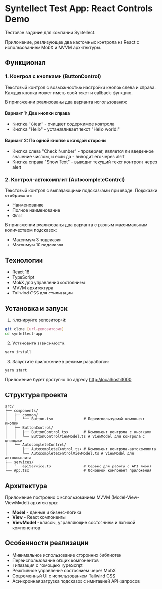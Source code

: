 # Syntellect Test App: React Controls Demo

Тестовое задание для компании Syntellect.

Приложение, реализующее два кастомных контрола на React с использованием MobX и MVVM архитектуры.

## Функционал

### 1. Контрол с кнопками (ButtonControl)

Текстовый контрол с возможностью настройки кнопок слева и справа. Каждая кнопка может иметь свой текст и callback-функцию.

В приложении реализованы два варианта использования:

#### Вариант 1: Две кнопки справа
- Кнопка "Clear" - очищает содержимое контрола
- Кнопка "Hello" - устанавливает текст "Hello world!"

#### Вариант 2: По одной кнопке с каждой стороны
- Кнопка слева "Check Number" - проверяет, является ли введенное значение числом, и если да - выводит его через alert
- Кнопка справа "Show Text" - выводит текущий текст контрола через alert

### 2. Контрол-автокомплит (AutocompleteControl)

Текстовый контрол с выпадающими подсказками при вводе. Подсказки отображают:
- Наименование
- Полное наименование
- Флаг

В приложении реализованы два варианта с разным максимальным количеством подсказок:
- Максимум 3 подсказки
- Максимум 10 подсказок

## Технологии

- React 18
- TypeScript
- MobX для управления состоянием
- MVVM архитектура
- Tailwind CSS для стилизации

## Установка и запуск

1. Клонируйте репозиторий:
```bash
git clone [url-репозитория]
cd syntellect-app
```

2. Установите зависимости:
```bash
yarn install
```

3. Запустите приложение в режиме разработки:
```bash
yarn start
```

Приложение будет доступно по адресу [http://localhost:3000](http://localhost:3000)

## Структура проекта

```
src/
├── components/
│   ├── common/
│   │   └── Button.tsx              # Переиспользуемый компонент кнопки
│   ├── ButtonControl/
│   │   ├── ButtonControl.tsx       # Компонент контрола с кнопками
│   │   └── ButtonControlViewModel.ts # ViewModel для контрола с кнопками
│   └── AutocompleteControl/
│       ├── AutocompleteControl.tsx # Компонент контрола-автокомплита
│       └── AutocompleteControlViewModel.ts # ViewModel для автокомплита
├── services/
│   └── apiService.ts               # Сервис для работы с API (мок)
└── App.tsx                         # Основной компонент приложения
```

## Архитектура

Приложение построено с использованием MVVM (Model-View-ViewModel) архитектуры:
- **Model** - данные и бизнес-логика
- **View** - React компоненты
- **ViewModel** - классы, управляющие состоянием и логикой компонентов

## Особенности реализации

- Минимальное использование сторонних библиотек
- Переиспользование общих компонентов
- Типизация с помощью TypeScript
- Реактивное управление состоянием через MobX
- Современный UI с использованием Tailwind CSS
- Асинхронная загрузка подсказок с имитацией API-запросов
